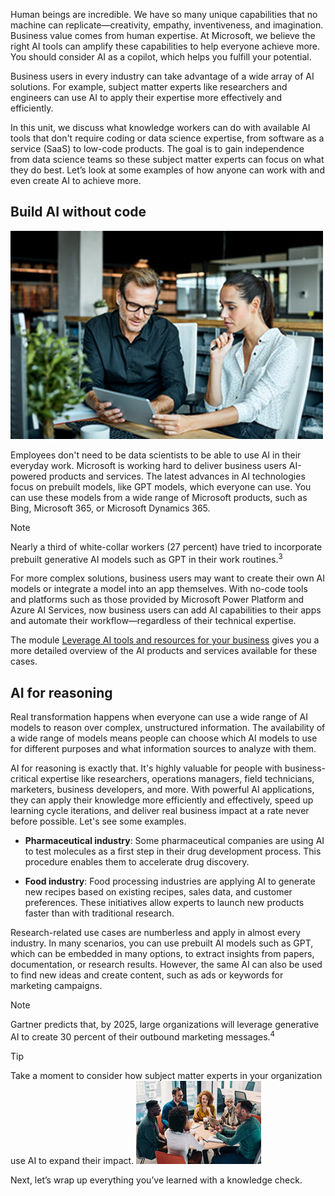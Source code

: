 Human beings are incredible. We have so many unique capabilities that no machine can replicate—creativity, empathy, inventiveness, and imagination. Business value comes from human expertise. At Microsoft, we believe the right AI tools can amplify these capabilities to help everyone achieve more. You should consider AI as a copilot, which helps you fulfill your potential.

Business users in every industry can take advantage of a wide array of AI solutions. For example, subject matter experts like researchers and engineers can use AI to apply their expertise more effectively and efficiently.

In this unit, we discuss what knowledge workers can do with available AI tools that don't require coding or data science expertise, from software as a service (SaaS) to low-code products. The goal is to gain independence from data science teams so these subject matter experts can focus on what they do best. Let’s look at some examples of how anyone can work with and even create AI to achieve more.

## Build AI without code

![Image of two people looking at a tablet screen in an office.](../media/empower-subject-matter-experts.jpg)

Employees don't need to be data scientists to be able to use AI in their everyday work. Microsoft is working hard to deliver business users AI-powered products and services. The latest advances in AI technologies focus on prebuilt models, like GPT models, which everyone can use. You can use these models from a wide range of Microsoft products, such as Bing, Microsoft 365, or Microsoft Dynamics 365.

> [!NOTE] 
> Nearly a third of white-collar workers (27 percent) have tried to incorporate prebuilt generative AI models such as GPT in their work routines.<sup>3</sup>

For more complex solutions, business users may want to create their own AI models or integrate a model into an app themselves. With no-code tools and platforms such as those provided by Microsoft Power Platform and Azure AI Services, now business users can add AI capabilities to their apps and automate their workflow—regardless of their technical expertise.

The module [Leverage AI tools and resources for your business](/training/modules/leverage-ai-tools) gives you a more detailed overview of the AI products and services available for these cases.

## AI for reasoning

Real transformation happens when everyone can use a wide range of AI models to reason over complex, unstructured information. The availability of a wide range of models means people can choose which AI models to use for different purposes and what information sources to analyze with them.

AI for reasoning is exactly that. It's highly valuable for people with business-critical expertise like researchers, operations managers, field technicians, marketers, business developers, and more. With powerful AI applications, they can apply their knowledge more efficiently and effectively, speed up learning cycle iterations, and deliver real business impact at a rate never before possible. Let's see some examples.

* **Pharmaceutical industry**: Some pharmaceutical companies are using AI to test molecules as a first step in their drug development process. This procedure enables them to accelerate drug discovery.

* **Food industry**: Food processing industries are applying AI to generate new recipes based on existing recipes, sales data, and customer preferences. These initiatives allow experts to launch new products faster than with traditional research.

Research-related use cases are numberless and apply in almost every industry. In many scenarios, you can use prebuilt AI models such as GPT, which can be embedded in many options, to extract insights from papers, documentation, or research results. However, the same AI can also be used to find new ideas and create content, such as ads or keywords for marketing campaigns.

> [!NOTE] 
> Gartner predicts that, by 2025, large organizations will leverage generative AI to create 30 percent of their outbound marketing messages.<sup>4</sup>

> [!TIP]
> Take a moment to consider how subject matter experts in your organization use AI to expand their impact.
> ![Image showing people working and talking around a table.](../media/Discussion.jpg)

Next, let’s wrap up everything you’ve learned with a knowledge check.

